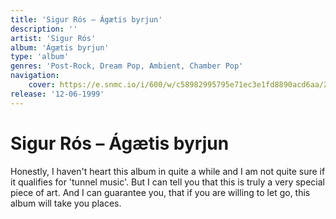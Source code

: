 ```yaml
---
title: 'Sigur Rós – Ágætis byrjun'
description: ''
artist: 'Sigur Rós'
album: 'Ágætis byrjun'
type: 'album'
genres: 'Post-Rock, Dream Pop, Ambient, Chamber Pop'
navigation:
    cover: https://e.snmc.io/i/600/w/c58982995795e71ec3e1fd8890acd6aa/2405956/sigur-ros-agaetis-byrjun-Cover-Art.jpg'
release: '12-06-1999'
---
```


<music-genre-list :genres="genres"></music-genre-list>


# Sigur Rós – Ágætis byrjun
Honestly, I haven't heart this album in quite a while and I am not quite sure if it qualifies for 'tunnel music'. But I can tell you that this is truly a very special piece of art. And I can guarantee you, that if you are willing to let go, this album will take you places.

<youtube-embed url="https://www.youtube.com/embed/Wof1dSX-G2o"></youtube-embed>
<br>
<spotify-embed url="https://open.spotify.com/embed/album/1DMMv1Kmoli3Y9fVEZDUVC?utm_source=generator"></spotify-embed>

